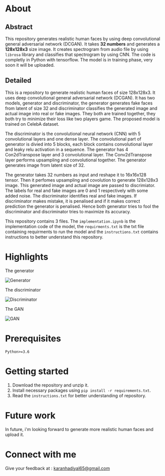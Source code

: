 # About

## Abstract

This repository generates realistic human faces by using deep convolutional general adversarial network (DCGAN). It takes **32 numbers** and generates a **128x128x3** size image. It creates spectrogram from audio file by using `librosa` library and classifies that spectrogram by using CNN. The code is completly in Python with tensorflow. The model is in training phase, very soon it will be uploaded.

## Detailed

This is a repository to generate realistic human faces of size 128x128x3. It uses deep convolutional general adversarial network (DCGAN). It has two models, generator and discriminator, the generator generates fake faces from latent of size 32 and discriminator classifies the generated image and actual image into real or fake images. They both are trained together, they both try to minimize their loss like two players game.
The proposed model is trained on CelebA dataset.

The discriminator is the convolutional neural network (CNN) with 5 convolutional layers and one dense layer. The convolutional part of generator is divied into 5 blocks, each block contains convolutional layer and leaky relu activation in a sequence. The generator has 4 Con2dTranspose layer and 3 convolutional layer. The Conv2dTranspose layer performs upsampling and convolutional together. The generator generates image from latent size of 32.

The generator takes 32 numbers as input and reshape it to 16x16x128 tensor. Then it perfomes upsampling and covolution to generate 128x128x3 image. This generated image and actual image are passed to discrimiator. The labels for real and fake images are 0 and 1 respectively with some added noise. The discriminator identifies real and fake images. If discriminator makes mistake, it is penalised and if it makes correct prediction the generator is penalised. Hence both generator tries to fool the discriminator and discriminator tries to maximize its accuracy.

This repository contains 3 files. The `implementation.ipynb` is the implementation code of the model, the `requirments.txt` is the txt file containing requirments to run the model and the `instructions.txt` contains instructions to better understand this repository.

# Highlights

The generator
<p>
<img align="center" src="https://drive.google.com/file/d/1sOxJ2fxhTKDTYfwQaxsTh5HrBXiFznxb/view?usp=sharing", alt="Generator"/>
</p>

The discriminator
<p>
<img align="center" src="https://drive.google.com/file/d/1f7__JqmraTnLXDy8TaQPlBTqDBKzDZK2/view?usp=sharing", alt="Discriminator"/>
</p>

The GAN
<p>
<img align="center" src="https://drive.google.com/file/d/1bNUVuSwKVnGePwTHIo8emPMrB46zgqeW/view?usp=sharing", alt="GAN"/>
</p>

# Prerequisites

`Python>=3.6`

# Getting started

1. Download the repository and unzip it.
2. Install necessary packages using `pip install -r requirements.txt`.
3. Read the `instructions.txt` for better understanding of repository.

# Future work

In future, i'm looking forward to generate more realistic human faces and upload it.

# Connect with me

Give your feedback at : karanhadiyal65@gmail.com
